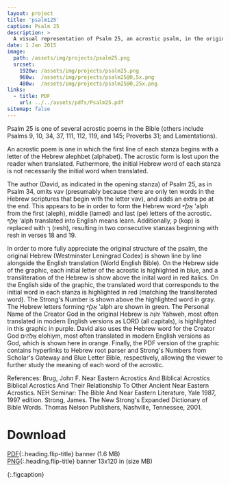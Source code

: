 ```yaml
---
layout: project
title: 'psalm125'
caption: Psalm 25
description: >
  A visual representation of Psalm 25, an acrostic psalm, in the original Hebrew (The Westminster Leningrad Codex) with English, using the World English Bible version.
date: 1 Jan 2015
image: 
  path: /assets/img/projects/psalm25.png
  srcset: 
    1920w: /assets/img/projects/psalm25.png
    960w:  /assets/img/projects/psalm25@0,5x.png
    480w:  /assets/img/projects/psalm25@0,25x.png
links:
  - title: PDF
    url: ../../assets/pdfs/Psalm25.pdf
sitemap: false
---
```


Psalm 25 is one of several acrostic poems in the Bible (others include Psalms 9, 10, 34, 37, 111, 112, 119, and 145; Proverbs 31; and Lamentations).  

An acrostic poem is one in which the first line of each stanza begins with a letter of the Hebrew alephbet (alphabet). The acrostic form is lost upon the reader when translated. Futhermore, the initial Hebrew word of each stanza is not necessarily the initial word when translated.  

The author (David, as indicated in the opening stanza) of Psalm 25, as in Psalm 34, omits vav (presumably because there are only ten words in the Hebrew scriptures that begin with the letter vav), and adds an extra pe at the end. This appears to be in order to form the Hebrew word אָלַף 'alph from the first (aleph), middle (lamed) and last (pe) letters of the acrostic. אָלַף 'alph translated into English means learn. Additionally, ק (kop) is replaced with ך (resh), resulting in two consecutive stanzas beginning with resh in verses 18 and 19.  

In order to more fully appreciate the original structure of the psalm, the original Hebrew (Westminster Leningrad Codex) is shown line by line alongside the English translation (World English Bible). On the Hebrew side of the graphic, each initial letter of the acrostic is highlighted in blue, and a transliteration of the Hebrew is show above the inital word in red italics. On the English side of the graphic, the translated word that corresponds to the initial word in each stanza is highlighted in red (matching the transliterated word). The Strong's Number is shown above the highlighted word in gray. The Hebrew letters forming אָלַף 'alph are shown in green. The Personal Name of the Creator God in the original Hebrew is יְהֹוָה Yahweh, most often translated in modern English versions as LORD (all capitals), is highlighted in this graphic in purple. David also uses the Hebrew word for the Creator God אֱלֹהִים elohiym, most often translated in modern English versions as God, which is shown here in orange. Finally, the PDF version of the graphic contains hyperlinks to Hebrew root parser and Strong's Numbers from Scholar's Gateway and Blue Letter Bible, respectively, allowing the viewer to further study the meaning of each word of the acrostic.  

References: Brug, John F. Near Eastern Acrostics And Biblical Acrostics Biblical Acrostics And Their Relationship To Other Ancient Near Eastern Acrostics. NEH Seminar: The Bible And Near Eastern Literature, Yale 1987, 1997 edition. Strong, James. The New Strong's Expanded Dictionary of Bible Words. Thomas Nelson Publishers, Nashville, Tennessee, 2001.

# Download
[PDF](../assets/pdfs/Psalm25.pdf){:.heading.flip-title} <span class="icon-file-pdf"></span> banner (1.6 MB)  
[PNG](../assets/img/projects/psalm25.png){:.heading.flip-title} <span class="icon-file-picture"></span> banner 13x120 in (size MB)

{:.figcaption}
